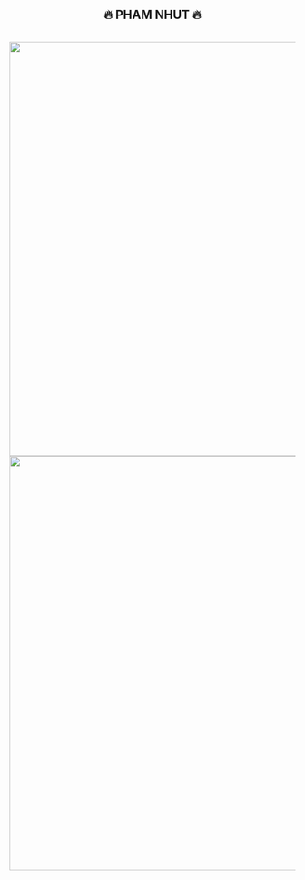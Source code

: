 <h2 align="center">🔥 PHAM NHUT 🔥</h2>
<!-- https://github.com/anuraghazra/github-readme-stats -->
<br>
<div align=center>
  <a href="#" title="NPX-official">
    <img width="730" align="center" src="https://github-readme-stats.vercel.app/api/top-langs/?username=phamnhutnpx&hide=c%23,powershell,Mathematica,Ruby,Objective-C,Objective-C%2b%2b,Cuda&title_color=61dafb&text_color=ffffff&icon_color=61dafb&bg_color=20232a&langs_count=8&layout=compact&border_color=61dafb&hide_border=true" />
  </a>
  <a href="#" title="NPX-official">
    <img width="730"  src="https://github-readme-stats.vercel.app/api?username=phamnhutnpx&show_icons=true&theme=react&border_color=61dafb&hide_border=true" />
  </a>
</div>
